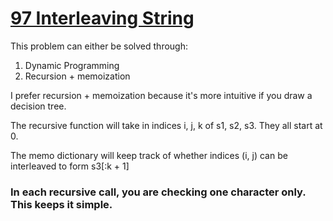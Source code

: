 # [97 Interleaving String](https://leetcode.com/problems/interleaving-string/description/)

This problem can either be solved through: 
1. Dynamic Programming 
2. Recursion + memoization 

I prefer recursion + memoization because it's more intuitive if you draw a decision tree. 

The recursive function will take in indices i, j, k of s1, s2, s3. They all start at 0. 

The memo dictionary will keep track of whether indices (i, j) can be interleaved to form s3[:k + 1]

### In each recursive call, you are checking one character only. This keeps it simple. 